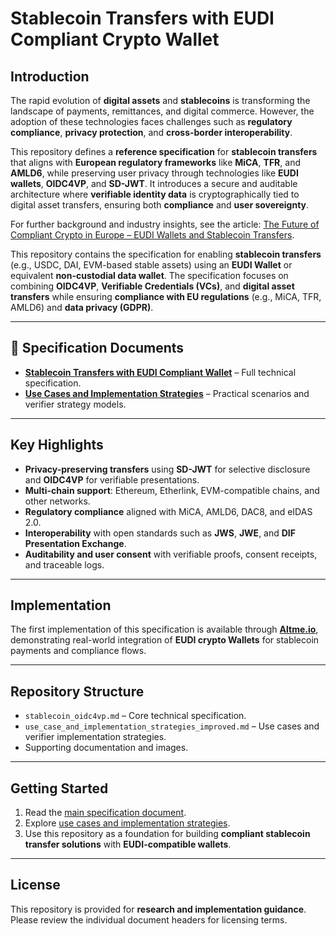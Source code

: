 # Stablecoin Transfers with EUDI Compliant Crypto Wallet

## Introduction

The rapid evolution of **digital assets** and **stablecoins** is transforming the landscape of payments, remittances, and digital commerce. However, the adoption of these technologies faces challenges such as **regulatory compliance**, **privacy protection**, and **cross-border interoperability**.

This repository defines a **reference specification** for **stablecoin transfers** that aligns with **European regulatory frameworks** like **MiCA**, **TFR**, and **AMLD6**, while preserving user privacy through technologies like **EUDI wallets**, **OIDC4VP**, and **SD-JWT**. It introduces a secure and auditable architecture where **verifiable identity data** is cryptographically tied to digital asset transfers, ensuring both **compliance** and **user sovereignty**.

For further background and industry insights, see the article:
[The Future of Compliant Crypto in Europe – EUDI Wallets and Stablecoin Transfers](https://medium.com/@thierry.thevenet/the-future-of-compliant-crypto-in-europe-eudi-wallets-and-stablecoin-transfers-9d4c6c799c82).

This repository contains the specification for enabling **stablecoin transfers** (e.g., USDC, DAI, EVM-based stable assets) using an **EUDI Wallet** or equivalent **non-custodial data wallet**.
The specification focuses on combining **OIDC4VP**, **Verifiable Credentials (VCs)**, and **digital asset transfers** while ensuring **compliance with EU regulations** (e.g., MiCA, TFR, AMLD6) and **data privacy (GDPR)**.

---

## 📄 Specification Documents

- [**Stablecoin Transfers with EUDI Compliant Wallet**](stablecoin_oidc4vp.md) – Full technical specification.
- [**Use Cases and Implementation Strategies**](use_case_and_implementation_strategies.md) – Practical scenarios and verifier strategy models.

---

## Key Highlights

- **Privacy-preserving transfers** using **SD-JWT** for selective disclosure and **OIDC4VP** for verifiable presentations.
- **Multi-chain support**: Ethereum, Etherlink, EVM-compatible chains, and other networks.
- **Regulatory compliance** aligned with MiCA, AMLD6, DAC8, and eIDAS 2.0.
- **Interoperability** with open standards such as **JWS**, **JWE**, and **DIF Presentation Exchange**.
- **Auditability and user consent** with verifiable proofs, consent receipts, and traceable logs.

---

## Implementation

The first implementation of this specification is available through [**Altme.io**](https://altme.io), demonstrating real-world integration of **EUDI crypto Wallets** for stablecoin payments and compliance flows.

---

## Repository Structure

- `stablecoin_oidc4vp.md` – Core technical specification.
- `use_case_and_implementation_strategies_improved.md` – Use cases and verifier implementation strategies.
- Supporting documentation and images.

---

## Getting Started

1. Read the [main specification document](stablecoin_oidc4vp.md).
2. Explore [use cases and implementation strategies](use_case_and_implementation_strategies.md).
3. Use this repository as a foundation for building **compliant stablecoin transfer solutions** with **EUDI-compatible wallets**.

---

## License

This repository is provided for **research and implementation guidance**.
Please review the individual document headers for licensing terms.
